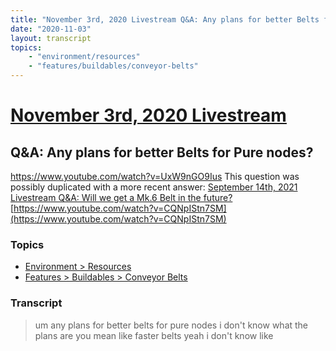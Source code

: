 ```yaml
---
title: "November 3rd, 2020 Livestream Q&A: Any plans for better Belts for Pure nodes?"
date: "2020-11-03"
layout: transcript
topics:
    - "environment/resources"
    - "features/buildables/conveyor-belts"
---
```

# [November 3rd, 2020 Livestream](../2020-11-03.md)
## Q&A: Any plans for better Belts for Pure nodes?
https://www.youtube.com/watch?v=UxW9nGO9Ius
This question was possibly duplicated with a more recent answer: [September 14th, 2021 Livestream Q&A: Will we get a Mk.6 Belt in the future?](./yt-CQNpIStn7SM.md) [https://www.youtube.com/watch?v=CQNpIStn7SM](https://www.youtube.com/watch?v=CQNpIStn7SM)


### Topics
* [Environment > Resources](../topics/environment/resources.md)
* [Features > Buildables > Conveyor Belts](../topics/features/buildables/conveyor-belts.md)

### Transcript

> um any plans for better belts for pure nodes i don't know what the plans are you mean like faster belts yeah i don't know like
